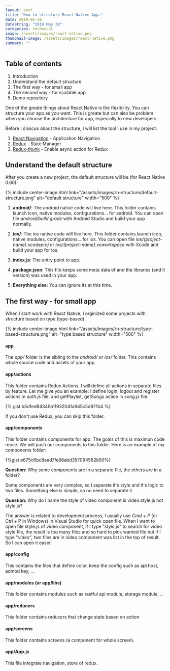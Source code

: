 ```yaml
---
layout: post
title: "How to structure React Native App."
date: 2019-05-30
dateString: "2019 May 30"
categories: technical
image: /assets/images/react-native.png
thumbnail-image: /assets/images/react-native.png
summary: ""
---
```

## Table of contents
1. Introduction
2. Understand the default structure
2. The first way - for small app
3. The second way - for scalable app
4. Demo repository

One of the greate things about React Native is the flexibility. You can structure your app as you want. This is greate but can  also be problem when you choose the architecture for app, especially to new developers.

Before I disscus about the structure, I will list the tool I use in my project:
1. [React Navigation]() - Application Navigation
2. [Redux]() - State Manager
3. [Redux-thunk]() - Enable async action for Redux

## Understand the default structure

After you create a new project, the default structure will be (for React Native 0.60):

{% include center-image.html link="/assets/images/rn-structure/default-structure.png" alt="default structure" width="500" %}

1. **android/**: The android native code will live here. This folder contains launch icon, native modules, configurations... for android. You can open file *android/build.grade* with Android Studio and build your app normally.

2. **ios/**: The ios native code will live here. This folder contains launch icon, native modules, configurations... for ios. You can open file *ios/{project-name}.xcodeproj* or *ios/{project-name}.xcworkspace* with Xcode and build your app for ios.

3. **index.js**: The entry point to app.

4. **package.json**: This file keeps some meta data of and the libraries (and it version) was used in your app.

5. **Everything else**: You can ignore its at this time.

## The first way - for small app

When I start work with React Native, I orginized some projects with structure based on type (type-based). 

{% include center-image.html link="/assets/images/rn-structure/type-based-structure.png" alt="type based structure" width="500" %}

#### app

The *app/* folder is the sibling to the *android/* or *ios/* folder. This contains whole source code and assets of your app.

#### app/actions

This folder contains Redux Actions. I will define all actions in separate files by feature. Let me give you an example: I define login, logout and register actions in *auth.js* file, and getPlaylist, getSongs action in *song.js* file.

{% gist b5dfed84349a1f932041a945c5d971b4 %}

If you don't use Redux, you can skip this folder.

#### app/components

This folder contains components for app. The goals of this is maximun code reuse. We will push our components to this folder. Here is an example of my components folder:

{%gist e675c6bc8aed7fe56abd357094562b50%}

**Question:** Why some components are in a separate file, the others are in a folder?

Some components are very complex, so I separate it's style and it's logic to two files. Something else is simple, so no need to separate it.

**Question:** Why do I name the style of video component is video.style.js not style.js?

The answer is related to development process, I usually use *Cmd + P* (or Ctrl + P in Windows) in Visual Studio for quick open file. When I want to open file style.js of video component, if I type "*style.js*" to search for video style file, the result is too many files and so hard to pick wanted file but if I type "*video*",  two files are in video component was list in the top of result. So I can open it easer.

#### app/config

This contains the files that define color, keep the config such as api host, admod key, ...

#### app/modules (or app/libs)

This folder contains modules such as restful api module, storage module, ...

#### app/reducers

This folder contains reducers that change state based on action

#### app/screens

This folder contains screens (a component for whole screen).

#### app/App.js

This file integrate navigation, store of redux.